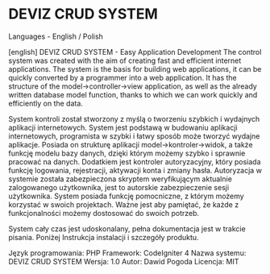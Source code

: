 # DEVIZ CRUD SYSTEM

Languages - English / Polish

[english]
DEVIZ CRUD SYSTEM - Easy Application Development
The control system was created with the aim of creating fast and efficient internet applications.
The system is the basis for building web applications, it can be quickly converted by a programmer into a web application.
It has the structure of the model->controller->view application, as well as the already written database model function, thanks to which we can work quickly and efficiently on the data.


System kontroli został stworzony z myślą o tworzeniu szybkich i wydajnych aplikacji internetowych. 
System jest podstawą w budowaniu aplikacji internetowych, programista w szybki i łatwy sposób może tworzyć wydajne aplikacje.
Posiada on strukturę aplikacji model->kontroler->widok, a także funkcję modelu bazy danych, dzięki którym możemy szybko i sprawnie pracować na danych. 
Dodatkiem jest kontroler autoryzacyjny, który posiada funkcję logowania, rejestracji, aktywacji konta i zmiany hasła. Autoryzacja w systemie została zabezpieczona skryptem weryfikującym aktualnie zalogowanego użytkownika, jest to autorskie zabezpieczenie sesji użytkownika. 
System posiada funkcję pomocniczne, z którym możemy korzystać w swoich projektach. Ważne jest aby pamiętać, że każde z funkcjonalności możemy dostosować do swoich potrzeb.

System cały czas jest udoskonalany, pełna dokumentacja jest w trakcie pisania. 
Poniżej Instrukcja instalacji i szczegóły produktu.

Język programowania: PHP
Framework: CodeIgniter 4
Nazwa systemu: DEVIZ CRUD SYSTEM
Wersja: 1.0
Autor: Dawid Pogoda
Licencja: MIT


